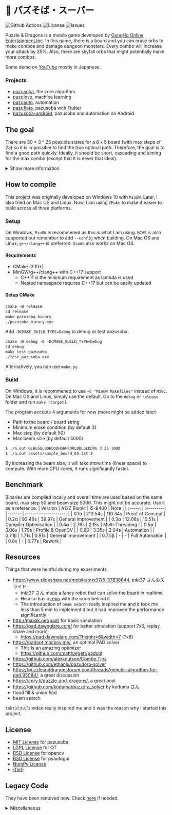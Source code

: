 # 🍜 パズそば・スーパー

![Github Actions](https://github.com/henryquan/pazusoba/actions/workflows/c-cpp.yml/badge.svg) ![License](https://img.shields.io/github/license/henryquan/pazusoba) ![Issues](https://img.shields.io/github/issues/HenryQuan/pazusoba)

Puzzle & Dragons is a mobile game developed by [GungHo Online Entertainment,Inc](https://www.gungho.co.jp/). In this game, there is a board and you can erase orbs to make combos and damage dungeon monsters. Every combo will increase your attack by 25%. Also, there are skyfall orbs that might potentially make more combos.

Some demo on [YouTube](https://www.youtube.com/playlist?list=PLl6hdCL2pzdV69Ilh8vUrP2o6t2GIimqU) mostly in Japanese.

### Projects

- [pazusoba](https://github.com/HenryQuan/pazusoba), the core algorithm
- [pazulove](https://github.com/HenryQuan/pazulove), machine learning
- [pazuauto](https://github.com/HenryQuan/pazuauto), automation
- [pazuflata](https://github.com/HenryQuan/pazuflata), pazusoba with Flutter
- [pazusoba-android](https://github.com/HenryQuan/pazusoba-android), pazusoba and automation on Android

## The goal

There are 30 \* 3 ^ 25 possible states for a 6 x 5 board (with max steps of 25) so it is impossible to find the true optimal path. Therefore, the goal is to find a good path quickly. Ideally, it should be short, cascading and aiming for the max combo (except that it is never that ideal).

<details>
<summary>Show more information</summary>

## My approach

A priority queue is used which limits the size to a fixed number and only states with a better score can be inserted to the queue. Thus, this is a very greedy approach and it is callled `BEAM SEARCH`. Overall, it has surpassed many pro players but it is not perfect. I will keep making it better over times.

<details>
<summary>Show more</summary>

### Why beam search

Greedy DFS -> Greedy B(best)FS -> My special greedy BFS -> Beam Search

As you can see, they are all greedy algorithms based on a heuristic. The reason is that the end goal is unknown and there are also negative values. Simply choosing the local maxima may result in poor solutions.

Best first search improves the overall performance but it consumes too much memory and is extremely slow in computation. That's why I wanted to prune useless branches because a better path is guaranteed to have a better score.

My special BFS was thus introduced. It can be seen as my attempt on the Beam Search algorithm but it has a problem, shortsighted. With size 1000, it can only check 6 steps (3^6) and after that, it only inserts if a state is better than the current best state. However, states with more potential might be blocked by local maxima because currently, it has less score.

Introducing beam search, it checks more states compared to my special BFS and accepts states with a lower score. For a beam size of 1000, it always checks for 3000 states per step and chooses the best 1000 and continue with the next step. It is not optimal but often, really close. This algorithm makes the complexity from 30 _ 3 ^ 25 to 25 _ 1000 \* 3 (step 25, size 1000 and no diagonal moves).

Now, with compiler optimisation and multi-threading, it runs quite fast. On my main desktop, it is even faster than padopt due to multi-threading. I am certain that with a better `eraseOrb()` function, pazusoba can be even faster.

</details>

### Improvements

- Safe thread
- Better heuristic for `OrbProfile` and `VoidPenProfile`
- Prevent a cycle especially when the step is more than 60
- Better queue and loop

Many improvements have been done so far. Thread is causing some issues and some profiles can be better (they are worse than me and that's not acceptable). There are many duplicate board what should I do about it? If size 20000 only takes about 3s or less, it would be amazing.

## Profiles

There are many playstyles in Puzzle & Dragons and profile is just for that. Now, it supports combo, colour, shape and orb based profiles.

- Combo focuses on doing more combo with cascading and skyfall (this is the best so far)
- Colour focuses on erasing more kinds of orbs (ideally, it should have a weight)
- Shape encourages a certain shape (2U, +, L, one row, void damage pen)
- Orb encourages to have less orbs remaining (this one doesn't work that well)

You can mix everything together and use for many teams.

<details>
<summary>Show all profiles</summary>

- ComboProfile
- ColourProfile
- ShapeProfile
  - TwoWayProfile
  - LProfile
  - PlusProfile
  - VoidPenProfile (doesn't work at the moment)
  - SoybeanProfile
  - OneRowProfile
- OrbProfile (not good enough)

_It is quite simple to add more profiles so feel free to fork this repo and add even more profiles._

</details>

</details>

## How to compile

This project was originally developed on Windows 10 with `MinGW`. Later, I also tried on Mac OS and Linux. Now, I am using `CMake` to make it easier to build across all three platforms.

### Setup

On Windows, `MinGW` is recommened as this is what I am using. `MCVS` is also supported but remember to add `--config` when building. On Mac OS and Linux, `g++/clang++` is preferred. `Xcode` also works on Mac OS.

#### Requirements

- CMake (3.10+)
- MinGW/g++/clang++ with C++17 support
  - C++11 is the minimum requirement as lambda is used
  - Nested namespace requires C++17 but can be easily updated

#### Setup CMake

```shell
cmake -B release
cd release
make pazusoba_binary
./pazusoba_binary.exe
```

Add `-DCMAKE_BUILD_TYPE=Debug` to debug or test pazusoba.

```shell
cmake -B debug -G -DCMAKE_BUILD_TYPE=Debug
cd debug
make test_pazusoba
./test_pazusoba.exe
```

Alternatively, you can use `make.py`.

### Build

On Windows, it is recommened to use `-G "MinGW Makefiles"` instead of `MSVC`. On Mac OS and Linux, simply use the default. Go to the `debug` or `release` folder and run `make [target]`.

The program accepts 4 arguments for now (more might be added later)

- Path to the board / board string
- Minimum erase condition (by default 3)
- Max step (by default 50)
- Max beam size (by default 5000)

```shell
$ ./a.out GLHLGGLBDHDDDHGHHRDRLDDLGLDDRG 3 25 1000
$ ./a.out assets/sample_board_65.txt 3
```

By increasing the beam size, it will take more time (linear space) to compute. With more CPU cores, it runs significantly faster.

## Benchmark

Binaries are compiled locally and overall time are used based on the same board, max step 50 and beam size 5000. This might not be accurate. Use it as a reference.
| Version | A12Z Bionic | i5-9400 |         Note          |
| :-----: | :---------: | :-----: | :-------------------: |
|  0.1α   |   213.54s   | 110.34s |   Proof of Concept    |
|  0.2α   |   92.46s    | 39.97s  |  General Improvement  |
|  0.3α   |   12.06s    | 10.51s  | Compiler Optimisation |
|  0.4α   |    2.79s    |  2.15s  |    Multi-Threading    |
|  0.5α   |    3.06s    |  1.79s  |   Profile & OpenCV    |
|  0.6β   |    3.35s    |  2.04s  |      Automation       |
| 0.7.1β  |    1.71s    |  0.91s  |  General Improvement  |
| 0.7.5β  |      -      |    -    |    Full Automation    |
|  0.8γ   |      -      |  0.77s  |        Rework         |

## Resources

Things that were helpful during my experiments.

- https://www.slideshare.net/mobile/tnkt37/6-37838644, tnkt37 さんのスライド
  - tnkt37 さん made a fancy robot that can solve the board in realtime
  - He also has a [repo](https://github.com/tnkt37/PuzzDraSolver) with the code behind it
  - The introduction of `beam search` really inspired me and it took me less than 5 min to implement it but it had improved the performance significantly
- http://maaak.net/pad/ for basic simulation
- https://pad.dawnglare.com/ for better simulation (support 7x6, replay, share and more)
  - https://pad.dawnglare.com/?height=6&width=7 (7x6)
- https://padopt.macboy.me/, an optimal PAD solver
  - This is an amazing optimizer
  - https://github.com/matthargett/padopt
- https://github.com/alexknutson/Combo.Tips
- https://github.com/ethanlu/pazudora-solver
- https://puzzleanddragonsforum.com/threads/genetic-algorithm-for-pad.95084/, a great discussion
- https://cory.li/puzzle-and-dragons/, a great post
- https://github.com/koduma/puzzdra_solver by koduma さん
- flood fill & union find
- beam search

`tnkt37さん`'s video really inspired me and it was the reason why I started this project.

## License

- [MIT License](https://github.com/HenryQuan/pazusoba/blob/master/LICENSE) for pazusoba
- [LGPL License](https://doc.qt.io/qt-5/lgpl.html) for QT
- [BSD License](https://opencv.org/license/) for opencv
- [BSD License](https://github.com/asweigart/pyautogui/blob/master/LICENSE.txt) for pyautogui
- [NumPy License](https://numpy.org/devdocs/license.html)
- [{fmt}](https://github.com/fmtlib/fmt/blob/master/LICENSE.rst)

## Legacy Code
They have been removed now. Check [here](https://github.com/pazusoba/core/tree/aab44313d8da4b276bfae64c022b05e9e608e0c5) if needed.

<details>
<summary>Miscellaneous</summary>

# Miscellaneous

## 2000 days

I have been playing this game (the Japanese version) for more than 2000 days (until 2/7/2020). I started playing in 2013 and it was also when I started programming and learning the Japanese language. Lots of great memories back then with my Japanese friend. C++ reminds me of my good old days with C programming. You feel like you can do anything with it. C is special because it was my first programming language but it was a tough way to start programming, lol. Lately, I have been using JS, Python, Dart, Swift and Kotlin. They are modern, nice and easier to write but it is nice to stop and go back to the origin once a while.
![2000日たまドラ](https://raw.githubusercontent.com/HenryQuan/pazusoba/master/support/2000.jpg?token=ABTRDFH6WOWXATCBOZXXCGK7BAJ5G)
たま~ たま~

</details>
